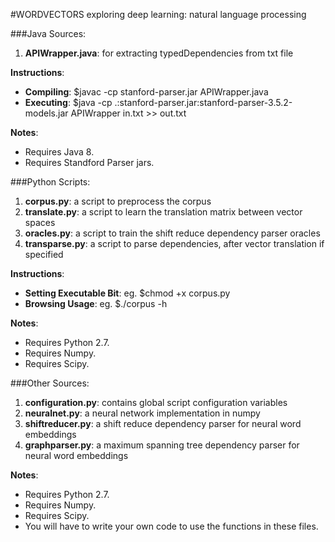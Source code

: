 #WORDVECTORS
exploring deep learning: natural language processing

###Java Sources:

1. **APIWrapper.java**: for extracting typedDependencies from txt file

**Instructions**:

* **Compiling**: $javac -cp stanford-parser.jar APIWrapper.java
* **Executing**: $java -cp .:stanford-parser.jar:stanford-parser-3.5.2-models.jar APIWrapper in.txt >> out.txt

**Notes**:

* Requires Java 8.
* Requires Standford Parser jars.

###Python Scripts:

1. **corpus.py**: a script to preprocess the corpus
2. **translate.py**: a script to learn the translation matrix between vector spaces
3. **oracles.py**: a script to train the shift reduce dependency parser oracles
4. **transparse.py**: a script to parse dependencies, after vector translation if specified

**Instructions**:

* **Setting Executable Bit**: eg. $chmod +x corpus.py
* **Browsing Usage**: eg. $./corpus -h

**Notes**:

* Requires Python 2.7.
* Requires Numpy.
* Requires Scipy.

###Other Sources:

1. **configuration.py**: contains global script configuration variables
2. **neuralnet.py**: a neural network implementation in numpy
3. **shiftreducer.py**: a shift reduce dependency parser for neural word embeddings
4. **graphparser.py**: a maximum spanning tree dependency parser for neural word embeddings

**Notes**:

* Requires Python 2.7.
* Requires Numpy.
* Requires Scipy.
* You will have to write your own code to use the functions in these files.

